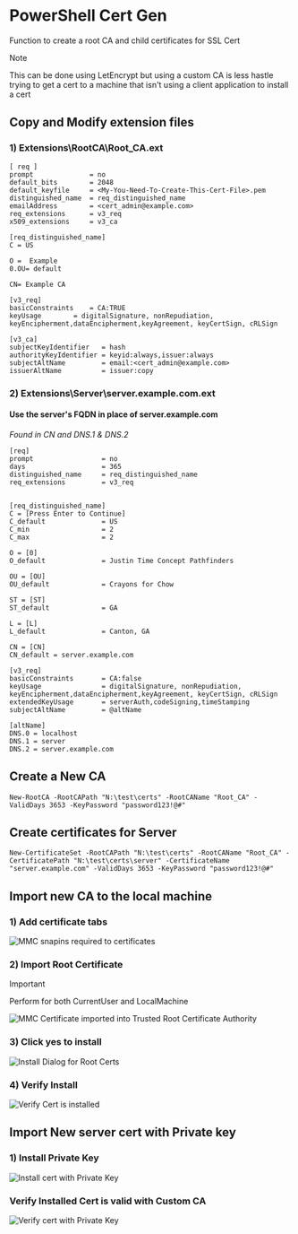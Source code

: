 # PowerShell Cert Gen
Function to create a root CA and child certificates for SSL Cert

> [!NOTE] 
This can be done using LetEncrypt but using a custom CA is less hastle trying to get a cert to a machine that isn't using a client application to install a cert
## Copy and Modify extension files
### 1) Extensions\RootCA\Root_CA.ext
	
```
[ req ]
prompt				= no
default_bits        = 2048 
default_keyfile     = <My-You-Need-To-Create-This-Cert-File>.pem
distinguished_name  = req_distinguished_name
emailAddress        = <cert_admin@example.com>
req_extensions		= v3_req
x509_extensions		= v3_ca

[req_distinguished_name]
C = US 

O =  Example
0.OU= default

CN= Example CA

[v3_req]
basicConstraints	= CA:TRUE
keyUsage		= digitalSignature, nonRepudiation, keyEncipherment,dataEncipherment,keyAgreement, keyCertSign, cRLSign

[v3_ca]
subjectKeyIdentifier   = hash
authorityKeyIdentifier = keyid:always,issuer:always
subjectAltName         = email:<cert_admin@example.com>
issuerAltName          = issuer:copy
```

### 2) Extensions\Server\server.example.com.ext
#### Use the server's FQDN in place of server.example.com
*Found in CN and DNS.1 & DNS.2*
```
[req]
prompt                 = no
days                   = 365
distinguished_name     = req_distinguished_name
req_extensions         = v3_req


[req_distinguished_name]
C = [Press Enter to Continue]
C_default 			   = US
C_min 				   = 2
C_max				   = 2

O = [0]
O_default    		   = Justin Time Concept Pathfinders

OU = [OU]
OU_default 			   = Crayons for Chow

ST = [ST]
ST_default 			   = GA

L = [L]
L_default 			   = Canton, GA		

CN = [CN]
CN_default = server.example.com

[v3_req]
basicConstraints       = CA:false
keyUsage			   = digitalSignature, nonRepudiation, keyEncipherment,dataEncipherment,keyAgreement, keyCertSign, cRLSign
extendedKeyUsage       = serverAuth,codeSigning,timeStamping
subjectAltName         = @altName

[altName]
DNS.0 = localhost
DNS.1 = server
DNS.2 = server.example.com
```

## Create a New CA
```
New-RootCA -RootCAPath "N:\test\certs" -RootCAName "Root_CA" -ValidDays 3653 -KeyPassword "password123!@#"
```

## Create certificates for Server
```
New-CertificateSet -RootCAPath "N:\test\certs" -RootCAName "Root_CA" -CertificatePath "N:\test\certs\server" -CertificateName "server.example.com" -ValidDays 3653 -KeyPassword "password123!@#"
```

## Import new CA to the local machine
### 1) Add certificate tabs
![MMC snapins required to certificates](screenshots/Required-MMC-Snapins.png)

### 2) Import Root Certificate

> [!IMPORTANT]
> Perform for both CurrentUser and LocalMachine

![MMC Certificate imported into Trusted Root Certificate Authority](screenshots/Root-CA-install.png)

### 3) Click yes to install

![Install Dialog for Root Certs](screenshots/Root-CA-Install-Dialog.png)

### 4) Verify Install

![Verify Cert is installed](screenshots/Root-CA-Install-Verify.png)

## Import New server cert with Private key

### 1) Install Private Key

![Install cert with Private Key](screenshots/Server-Private-Key.png)

### Verify Installed Cert is valid with Custom CA

![Verify cert with Private Key](screenshots/Server-Install-Verify.png)